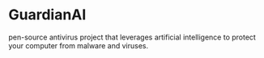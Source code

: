 # GuardianAI
pen-source antivirus project that leverages artificial intelligence to protect your computer from malware and viruses.
